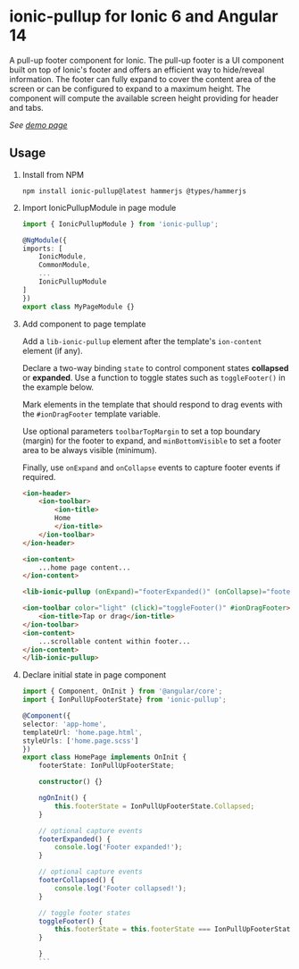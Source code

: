 # ionic-pullup for Ionic 6 and Angular 14

A pull-up footer component for Ionic. The pull-up footer is a UI component built on top of Ionic's footer and offers an efficient way to hide/reveal information. The footer can fully expand to cover the content area of the screen or can be configured to expand to a maximum height. 
The component will compute the available screen height providing for header and tabs.

*See [demo page](http://arielfaur.github.io/ionic-pullup)*

## Usage

1. Install from NPM

    ```
    npm install ionic-pullup@latest hammerjs @types/hammerjs
    ```

2. Import IonicPullupModule in page module 

    ```typescript
    import { IonicPullupModule } from 'ionic-pullup';

    @NgModule({
    imports: [
        IonicModule,
        CommonModule,
        ...
        IonicPullupModule
    ]
    })
    export class MyPageModule {}
    ```

3. Add component to page template
    
    Add a `lib-ionic-pullup` element after the template's `ion-content` element (if any).

    Declare a two-way binding `state` to control component states **collapsed** or **expanded**.
    Use a function to toggle states such as `toggleFooter()` in the example below.

    Mark elements in the template that should respond to drag events with the `#ionDragFooter` template variable.

    Use optional parameters `toolbarTopMargin` to set a top boundary (margin) for the footer to expand, and `minBottomVisible` to set a footer area to be always visible (minimum).

    Finally, use `onExpand` and `onCollapse` events to capture footer events if required.

    ```html
    <ion-header>
        <ion-toolbar>
            <ion-title>
            Home
            </ion-title>
        </ion-toolbar>
    </ion-header>
    
    <ion-content>
        ...home page content...
    </ion-content>

    <lib-ionic-pullup (onExpand)="footerExpanded()" (onCollapse)="footerCollapsed()" [(state)]="footerState" [toolbarTopMargin]="100" [minBottomVisible]="200">

    <ion-toolbar color="light" (click)="toggleFooter()" #ionDragFooter>
        <ion-title>Tap or drag</ion-title>
    </ion-toolbar>
    <ion-content>        
        ...scrollable content within footer...
    </ion-content>
    </lib-ionic-pullup>
    ```


4. Declare initial state in page component

    
    ```typescript
    import { Component, OnInit } from '@angular/core';
    import { IonPullUpFooterState} from 'ionic-pullup';

    @Component({
    selector: 'app-home',
    templateUrl: 'home.page.html',
    styleUrls: ['home.page.scss']
    })
    export class HomePage implements OnInit {
        footerState: IonPullUpFooterState;

        constructor() {}

        ngOnInit() {
            this.footerState = IonPullUpFooterState.Collapsed;
        }

        // optional capture events
        footerExpanded() {
            console.log('Footer expanded!');
        }

        // optional capture events
        footerCollapsed() {
            console.log('Footer collapsed!');
        }

        // toggle footer states
        toggleFooter() {
            this.footerState = this.footerState === IonPullUpFooterState.Collapsed ? IonPullUpFooterState.Expanded : IonPullUpFooterState.Collapsed;
        }

        }
        ```
    


